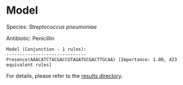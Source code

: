 
# Model

Species: *Streptococcus pneumoniae*

Antibiotic: Penicillin

```
Model (Conjunction - 1 rules):
------------------------------
Presence(AAACATCTACGACCGTAGATGCGACTTGCAA) [Importance: 1.00, 423 equivalent rules]

```

For details, please refer to the [results directory](../../../../../results/scm_b/streptococcus%20pneumoniae/penicillin/repeat_0/).

